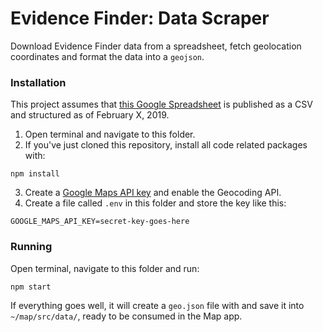 # Evidence Finder: Data Scraper

Download Evidence Finder data from a spreadsheet, fetch geolocation coordinates and format the data into a `geojson`.

### Installation
This project assumes that [this Google Spreadsheet](https://docs.google.com/spreadsheets/d/1gt0gMD9VvnYd4UKA1v5KA1O0wl1Orxr-beCTjpud6uU/) is published as a CSV and structured as of February X, 2019.

1. Open terminal and navigate to this folder.
2. If you've just cloned this repository, install all code related packages with:
```
npm install
```
3. Create a [Google Maps API key](https://developers.google.com/maps/documentation/geocoding/get-api-key) and enable the Geocoding API.
4. Create a file called `.env` in this folder and store the key like this:
```
GOOGLE_MAPS_API_KEY=secret-key-goes-here
```

### Running
Open terminal, navigate to this folder and run:
```
npm start
```

If everything goes well, it will create a `geo.json` file with and save it into `~/map/src/data/`, ready to be consumed in the Map app.
